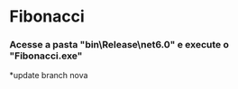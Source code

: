# Fibonacci
### Acesse a pasta "bin\Release\net6.0" e execute o "Fibonacci.exe"
 *update
  branch nova